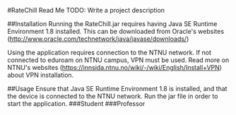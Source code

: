 #RateChill Read Me
TODO: Write a project description

##Installation
Running the RateChill.jar requires having Java SE Runtime Environment 1.8
installed. This can be downloaded from Oracle's websites
(http://www.oracle.com/technetwork/java/javase/downloads/)

Using the application requires connection to the NTNU network.
If not connected to eduroam on NTNU campus, VPN must be used. 
Read more on NTNU's websites
(https://innsida.ntnu.no/wiki/-/wiki/English/Install+VPN) about VPN
installation.

##Usage
Ensure that Java SE Runtime Environment 1.8 is installed, and that the
device is connected to the NTNU network. 
Run the jar file in order to start the application.
###Student
###Professor



